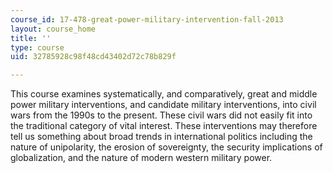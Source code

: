 ```yaml
---
course_id: 17-478-great-power-military-intervention-fall-2013
layout: course_home
title: ''
type: course
uid: 32785928c98f48cd43402d72c78b829f

---
```

This course examines systematically, and comparatively, great and middle power military interventions, and candidate military interventions, into civil wars from the 1990s to the present. These civil wars did not easily fit into the traditional category of vital interest. These interventions may therefore tell us something about broad trends in international politics including the nature of unipolarity, the erosion of sovereignty, the security implications of globalization, and the nature of modern western military power.
